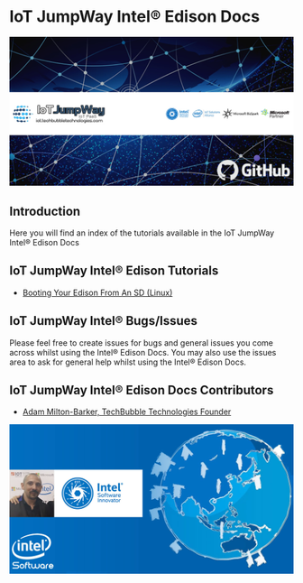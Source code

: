 # IoT JumpWay Intel® Edison Docs

![TechBubble IoT JumpWay Docs](../../images/main/IoT-Jumpway.jpg)  

## Introduction

Here you will find an index of the tutorials available in the IoT JumpWay Intel® Edison Docs

## IoT JumpWay Intel® Edison Tutorials

- [Booting Your Edison From An SD (Linux)](https://github.com/TechBubbleTechnologies/IoT-JumpWay-Intel-Examples/blob/master/Intel-Edison/_DOCS/1-Booting-From-SD-Linux.md "Booting Your Edison From An SD (Linux)")

## IoT JumpWay Intel® Bugs/Issues

Please feel free to create issues for bugs and general issues you come across whilst using the Intel® Edison Docs. You may also use the issues area to ask for general help whilst using the Intel® Edison Docs.

## IoT JumpWay Intel® Edison Docs Contributors

- [Adam Milton-Barker, TechBubble Technologies Founder](https://github.com/AdamMiltonBarker "Adam Milton-Barker, TechBubble Technologies Founder")

![Adam Milton-Barker,  Intel Software Innovator](../../images/main/Intel-Software-Innovator.jpg)  